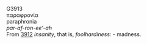 <body>
  <p>G3913<br>  παραφρονία  <br> paraphronia  <br><i>par-af-ron-ee‘-ah </i><br>From <a href="g3912.htm">3912</a>  <i>insanity</i>, that is, <i>foolhardiness:</i> - madness.<br></p>
 </body>